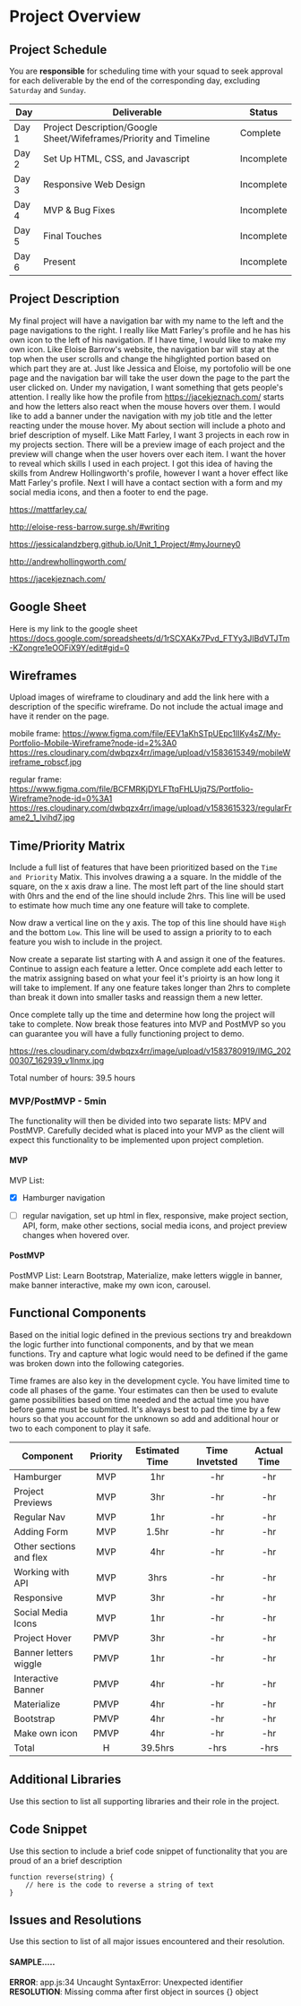 # Project Overview

## Project Schedule


You are **responsible** for scheduling time with your squad to seek approval for each deliverable by the end of the corresponding day, excluding `Saturday` and `Sunday`.

|  Day | Deliverable | Status
|---|---| ---|
|Day 1| Project Description/Google Sheet/Wifeframes/Priority and Timeline | Complete
|Day 2| Set Up HTML, CSS, and Javascript | Incomplete
|Day 3| Responsive Web Design | Incomplete
|Day 4| MVP & Bug Fixes | Incomplete
|Day 5| Final Touches | Incomplete
|Day 6| Present | Incomplete


## Project Description

My final project will have a navigation bar with my name to the left and the page navigations to the right. I really like Matt Farley's profile and he has his own icon to the left of his navigation. If I have time, I would like to make my own icon. Like Eloise Barrow's website, the navigation bar will stay at the top when the user scrolls and change the hihglighted portion based on which part they are at. Just like Jessica and Eloise, my portofolio will be one page and the navigation bar will take the user down the page to the part the user clicked on. Under my navigation, I want something that gets people's attention. I really like how the profile from https://jacekjeznach.com/ starts and how the letters also react when the mouse hovers over them. I would like to add a banner under the navigation with my job title and the letter reacting under the mouse hover. My about section will include a photo and brief description of myself. Like Matt Farley, I want 3 projects in each row in my projects section. There will be a preview image of each project and the preview will change when the user hovers over each item. I want the hover to reveal which skills I used in each project. I got this idea of having the skills from Andrew Hollingworth's profile, however I want a hover effect like Matt Farley's profile. Next I will have a contact section with a form and my social media icons, and then a footer to end the page.

https://mattfarley.ca/

http://eloise-ress-barrow.surge.sh/#writing

https://jessicalandzberg.github.io/Unit_1_Project/#myJourney0

http://andrewhollingworth.com/

https://jacekjeznach.com/

## Google Sheet

Here is my link to the google sheet
https://docs.google.com/spreadsheets/d/1rSCXAKx7Pvd_FTYy3JIBdVTJTm-KZongre1eOOFiX9Y/edit#gid=0

## Wireframes

Upload images of wireframe to cloudinary and add the link here with a description of the specific wireframe. Do not include the actual image and have it render on the page.  

mobile frame:
https://www.figma.com/file/EEV1aKhSTpUEpc1IlKy4sZ/My-Portfolio-Mobile-Wireframe?node-id=2%3A0
https://res.cloudinary.com/dwbqzx4rr/image/upload/v1583615349/mobileWireframe_robscf.jpg

regular frame:
https://www.figma.com/file/BCFMRKjDYLFTtqFHLUjq7S/Portfolio-Wireframe?node-id=0%3A1
https://res.cloudinary.com/dwbqzx4rr/image/upload/v1583615323/regularFrame2_1_lvihd7.jpg


## Time/Priority Matrix

Include a full list of features that have been prioritized based on the `Time and Priority` Matix.  This involves drawing a a square.  In the middle of the square, on the x axis draw a line.  The most left part of the line should start with 0hrs and the end of the line should include 2hrs.  This line will be used to estimate how much time any one feature will take to complete.

Now draw a vertical line on the y axis.  The top of this line should have `High` and the bottom `Low`.  This line will be used to assign a priority to to each feature you wish to include in the project.  

Now create a separate list starting with A and assign it one of the features.  Continue to assign each feature a letter.  Once complete add each letter to the matrix assigning based on what your feel it's prioirty is an how long it will take to implement. If any one feature takes longer than 2hrs to complete than break it down into smaller tasks and reassign them a new letter.

Once complete tally up the time and determine how long the project will take to complete. Now break those features into MVP and PostMVP so you can guarantee you will have a fully functioning project to demo.

https://res.cloudinary.com/dwbqzx4rr/image/upload/v1583780919/IMG_20200307_162939_v1lnmx.jpg

Total number of hours: 39.5 hours

### MVP/PostMVP - 5min

The functionality will then be divided into two separate lists: MPV and PostMVP.  Carefully decided what is placed into your MVP as the client will expect this functionality to be implemented upon project completion.  

#### MVP

MVP List:
- [x] Hamburger navigation
- [ ] regular navigation, set up html in flex, responsive, make project section, API, form, make other sections, social media icons, and project preview changes when hovered over.


#### PostMVP
PostMVP List: Learn Bootstrap, Materialize, make letters wiggle in banner, make banner interactive, make my own icon, carousel.


## Functional Components

Based on the initial logic defined in the previous sections try and breakdown the logic further into functional components, and by that we mean functions.  Try and capture what logic would need to be defined if the game was broken down into the following categories.

Time frames are also key in the development cycle.  You have limited time to code all phases of the game.  Your estimates can then be used to evalute game possibilities based on time needed and the actual time you have before game must be submitted. It's always best to pad the time by a few hours so that you account for the unknown so add and additional hour or two to each component to play it safe.

| Component | Priority | Estimated Time | Time Invetsted | Actual Time |
| --- | :---: |  :---: | :---: | :---: |
| Hamburger | MVP | 1hr | -hr | -hr|
| Project Previews | MVP | 3hr | -hr | -hr|
| Regular Nav | MVP | 1hr | -hr | -hr|
| Adding Form | MVP | 1.5hr| -hr | -hr |
| Other sections and flex| MVP | 4hr | -hr | -hr|
| Working with API | MVP | 3hrs| -hr | -hr |
| Responsive | MVP | 3hr | -hr | -hr|
| Social Media Icons | MVP | 1hr | -hr | -hr|
| Project Hover | PMVP | 3hr | -hr | -hr|
| Banner letters wiggle | PMVP | 1hr | -hr | -hr|
| Interactive Banner | PMVP | 4hr | -hr | -hr|
| Materialize | PMVP | 4hr | -hr | -hr|
| Bootstrap | PMVP | 4hr | -hr | -hr|
| Make own icon | PMVP | 4hr | -hr | -hr|
| Total | H | 39.5hrs| -hrs | -hrs |

## Additional Libraries
 Use this section to list all supporting libraries and their role in the project.

## Code Snippet

Use this section to include a brief code snippet of functionality that you are proud of an a brief description  

```
function reverse(string) {
	// here is the code to reverse a string of text
}
```

## Issues and Resolutions
 Use this section to list of all major issues encountered and their resolution.

#### SAMPLE.....
**ERROR**: app.js:34 Uncaught SyntaxError: Unexpected identifier                                
**RESOLUTION**: Missing comma after first object in sources {} object
